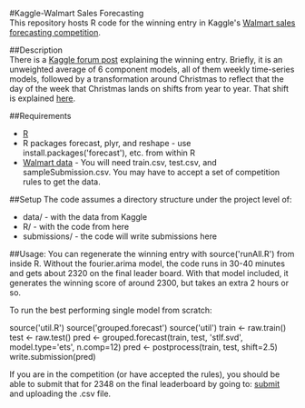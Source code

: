 #Kaggle-Walmart Sales Forecasting  
This repository hosts R code for the winning entry in Kaggle's [Walmart sales forecasting competition](http://www.kaggle.com/c/walmart-recruiting-store-sales-forecasting). 

##Description  
There is a [Kaggle forum post](http://www.kaggle.com/c/walmart-recruiting-store-sales-forecasting/forums/t/8023/thank-you-and-2-rank-model?page=2) explaining the winning entry. Briefly, it is an unweighted average of 6 component models, all of them weekly time-series models, followed by a transformation around Christmas to reflect that the day of the week that Christmas lands on shifts from year to year. That shift is explained [here](http://www.kaggle.com/c/walmart-recruiting-store-sales-forecasting/forums/t/8028/a-key-adjustment).

##Requirements
* [R](http://www.r-project.org/)
* R packages forecast, plyr, and reshape - use install.packages('forecast'), etc. from within R
* [Walmart data](http://www.kaggle.com/c/walmart-recruiting-store-sales-forecasting/data) - You will need train.csv, test.csv, and sampleSubmission.csv. You may have to accept a set of competition rules to get the data.

##Setup
The code assumes a directory structure under the project level of:  
* data/ - with the data from Kaggle
* R/ - with the code from here
* submissions/ - the code will write submissions here

##Usage:
You can regenerate the winning entry with source('runAll.R') from inside R. Without the fourier.arima model, the code runs in 30-40 minutes and gets about 2320 on the final leader board. With that model included, it generates the winning score of around 2300, but takes an extra 2 hours or so.  

To run the best performing single model from scratch:  

   source('util.R')
   source('grouped.forecast')
   source('util')
   train <- raw.train()
   test <- raw.test()
   pred <- grouped.forecast(train, test, 'stlf.svd', model.type='ets', n.comp=12)
   pred <- postprocess(train, test, shift=2.5)
   write.submission(pred)  

If you are in the competition (or have accepted the rules), you should be able to submit that for 2348 on the final leaderboard by going to: [submit](http://www.kaggle.com/c/walmart-recruiting-store-sales-forecasting/submissions/attach) and uploading the .csv file.
